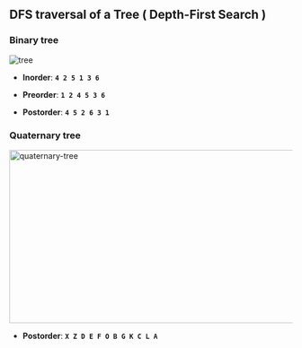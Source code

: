 ## DFS traversal of a Tree ( Depth-First Search )

### Binary tree

![tree](https://github.com/user-attachments/assets/0822619a-1cdb-4dc2-ac1d-becf9e6a58c6)


- **Inorder**: **`4 2 5 1 3 6`**


- **Preorder**: **`1 2 4 5 3 6`**


- **Postorder**: **`4 5 2 6 3 1`**


### Quaternary tree

<img width="608" height="309" alt="quaternary-tree" src="https://github.com/user-attachments/assets/caf45e7e-6dcf-4f07-88e7-583c7cc2024d" />

- **Postorder**: **`X Z D E F O B G K C L A`**
